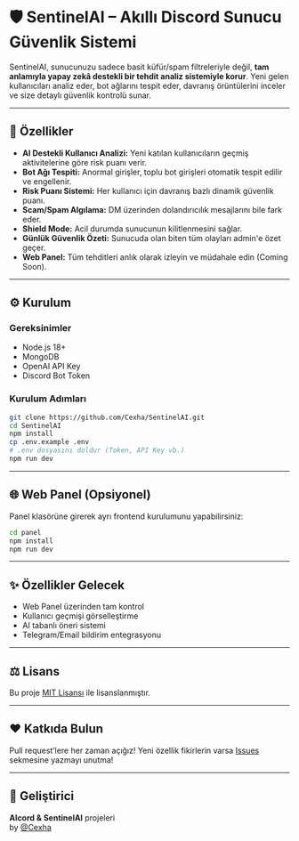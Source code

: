 # 🛡️ SentinelAI – Akıllı Discord Sunucu Güvenlik Sistemi

SentinelAI, sunucunuzu sadece basit küfür/spam filtreleriyle değil, **tam anlamıyla yapay zekâ destekli bir tehdit analiz sistemiyle korur**. Yeni gelen kullanıcıları analiz eder, bot ağlarını tespit eder, davranış örüntülerini inceler ve size detaylı güvenlik kontrolü sunar.

---

## 🚀 Özellikler

- **AI Destekli Kullanıcı Analizi:** Yeni katılan kullanıcıların geçmiş aktivitelerine göre risk puanı verir.
- **Bot Ağı Tespiti:** Anormal girişler, toplu bot girişleri otomatik tespit edilir ve engellenir.
- **Risk Puanı Sistemi:** Her kullanıcı için davranış bazlı dinamik güvenlik puanı.
- **Scam/Spam Algılama:** DM üzerinden dolandırıcılık mesajlarını bile fark eder.
- **Shield Mode:** Acil durumda sunucunun kilitlenmesini sağlar.
- **Günlük Güvenlik Özeti:** Sunucuda olan biten tüm olayları admin'e özet geçer.
- **Web Panel:** Tüm tehditleri anlık olarak izleyin ve müdahale edin (Coming Soon).

---

## ⚙️ Kurulum

### Gereksinimler
- Node.js 18+
- MongoDB
- OpenAI API Key
- Discord Bot Token

### Kurulum Adımları

```bash
git clone https://github.com/Cexha/SentinelAI.git
cd SentinelAI
npm install
cp .env.example .env
# .env dosyasını doldur (Token, API Key vb.)
npm run dev
```

---

## 🌐 Web Panel (Opsiyonel)

Panel klasörüne girerek ayrı frontend kurulumunu yapabilirsiniz:

```bash
cd panel
npm install
npm run dev
```

---

## ✨ Özellikler Gelecek
- Web Panel üzerinden tam kontrol
- Kullanıcı geçmişi görselleştirme
- AI tabanlı öneri sistemi
- Telegram/Email bildirim entegrasyonu

---

## ⚖️ Lisans

Bu proje [MIT Lisansı](LICENSE) ile lisanslanmıştır.

---

## ❤️ Katkıda Bulun

Pull request’lere her zaman açığız! Yeni özellik fikirlerin varsa [Issues](https://github.com/Cexha/SentinelAI/issues) sekmesine yazmayı unutma!

---

## 👑 Geliştirici

**AIcord & SentinelAI** projeleri  
by [@Cexha](https://github.com/Cexha)
